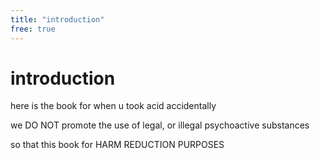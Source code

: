 ```yaml
---
title: "introduction"
free: true
---
```


# introduction
here is the book for when u took acid accidentally

we DO NOT promote the use of legal, or illegal psychoactive substances

so that this book for HARM REDUCTION PURPOSES